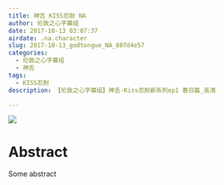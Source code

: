 ```yaml
---
title: 神舌 KISS忍耐 NA
author: 伦敦之心字幕组
date: 2017-10-13 03:07:37
airdate: .na.character
slug: 2017-10-13_godtongue_NA_807d4e57
categories:
  - 伦敦之心字幕组
  - 神舌
tags:
  - KISS忍耐
description: 【伦敦之心字幕组】神舌-Kiss忍耐新系列ep1 春日篇_高清

---
```

![](/img/gakki.jpg)
# Abstract
Some abstract
